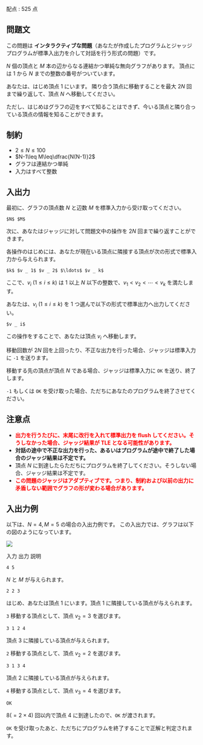 配点 : $525$ 点

## 問題文

この問題は **インタラクティブな問題**（あなたが作成したプログラムとジャッジプログラムが標準入出力を介して対話を行う形式の問題）です。

$N$ 個の頂点と $M$ 本の辺からなる連結かつ単純な無向グラフがあります。
頂点には $1$ から $N$ までの整数の番号がついています。

あなたは、はじめ頂点 $1$ にいます。
隣り合う頂点に移動することを最大 $2N$ 回まで繰り返して、頂点 $N$ へ移動してください。

ただし、はじめはグラフの辺をすべて知ることはできず、今いる頂点と隣り合っている頂点の情報を知ることができます。

## 制約

- $2\leq N\leq100$
- $N-1\leq M\leq\dfrac{N(N-1)}2$
- グラフは連結かつ単純
- 入力はすべて整数

## 入出力

最初に、グラフの頂点数 $N$ と辺数 $M$ を標準入力から受け取ってください。

```plain
$N$ $M$
```

次に、あなたはジャッジに対して問題文中の操作を $2N$ 回まで繰り返すことができます。

各操作のはじめには、あなたが現在いる頂点に隣接する頂点が次の形式で標準入力から与えられます。

```plain
$k$ $v _ 1$ $v _ 2$ $\ldots$ $v _ k$
```

ここで、$v _ i\ (1\leq i\leq k)$ は $1$ 以上 $N$ 以下の整数で、$v _ 1\lt v _ 2\lt\cdots\lt v _ k$ を満たします。

あなたは、$v _ i\ (1\leq i\leq k)$ を $1$ つ選んで以下の形式で標準出力へ出力してください。

```plain
$v _ i$
```

この操作をすることで、あなたは頂点 $v _ i$ へ移動します。

移動回数が $2N$ 回を上回ったり、不正な出力を行った場合、ジャッジは標準入力に `-1` を送ります。

移動する先の頂点が頂点 $N$ である場合、ジャッジは標準入力に `OK` を送り、終了します。

`-1` もしくは `OK` を受け取った場合、ただちにあなたのプログラムを終了させてください。

## 注意点

- <span style="color:red">**出力を行うたびに、末尾に改行を入れて標準出力を flush してください。そうしなかった場合、ジャッジ結果が TLE となる可能性があります。**</span>
- **対話の途中で不正な出力を行った、あるいはプログラムが途中で終了した場合のジャッジ結果は不定です。**
- 頂点 $N$ に到達したらただちにプログラムを終了してください。そうしない場合、ジャッジ結果は不定です。
- <span style="color:red">**この問題のジャッジはアダプティブです。つまり、制約および以前の出力に矛盾しない範囲でグラフの形が変わる場合があります。**</span>

## 入出力例

以下は、$N=4,M=5$ の場合の入出力例です。
この入出力では、グラフは以下の図のようになっています。

![](https://img.atcoder.jp/abc305/ae6ce1b3c8e950777761893a567c4d11.png)

入力
出力
説明

`4 5`

$N$ と $M$ が与えられます。

`2 2 3`

はじめ、あなたは頂点 $1$ にいます。頂点 $1$ に隣接している頂点が与えられます。

`3`
移動する頂点として、頂点 $v _ 2=3$ を選びます。

`3 1 2 4`

頂点 $3$ に隣接している頂点が与えられます。

`2`
移動する頂点として、頂点 $v _ 2=2$ を選びます。

`3 1 3 4`

頂点 $2$ に隣接している頂点が与えられます。

`4`
移動する頂点として、頂点 $v _ 3=4$ を選びます。

`OK`

$8(=2\times4)$ 回以内で頂点 $4$ に到達したので、`OK` が渡されます。

`OK` を受け取ったあと、ただちにプログラムを終了することで正解と判定されます。